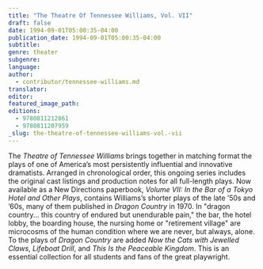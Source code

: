 ```yaml
---
title: "The Theatre Of Tennessee Williams, Vol. VII"
draft: false
date: 1994-09-01T05:00:35-04:00
publication_date: 1994-09-01T05:00:35-04:00
subtitle:
genre: theater
subgenre:
language:
author:
  - contributor/tennessee-williams.md
translator:
editor:
featured_image_path:
editions:
  - 9780811212861
  - 9780811207959
_slug: the-theatre-of-tennessee-williams-vol.-vii
---
```


The _Theatre of Tennessee Williams_ brings together in matching format the plays of one of America’s most persistently influential and innovative dramatists. Arranged in chronological order, this ongoing series includes the original cast listings and production notes for all full-length plays. Now available as a New Directions paperbook, _Volume VII: In the Bar of a Tokyo Hotel and Other Plays_, contains Williams’s shorter plays of the late ’50s and ’60s, many of them published in _Dragon Country_ in 1970\. In "dragon country... this country of endured but unendurable pain," the bar, the hotel lobby, the boarding house, the nursing home or "retirement village" are microcosms of the human condition where we are never, but always, alone. To the plays of _Dragon Country_ are added _Now the Cats with Jewelled Claws_, _Lifeboat Drill_, and _This Is the Peaceable Kingdom_. This is an essential collection for all students and fans of the great playwright.

